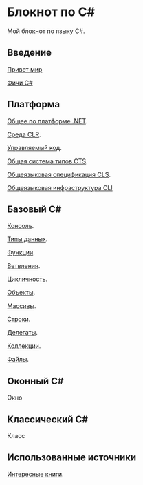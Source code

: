 # Блокнот по C#

Мой блокнот по языку C#.

## Введение
[Привет мир](./welcome/index.md)

[Фичи C#](./welcome/features.md)

## Платформа
[Общее по платформе .NET](./platform/index.md). 

[Среда CLR](./platform/clr.md).

[Управляемый код](./platform/managed.md).

[Общая система типов CTS](./platform/cts.md).

[Общеязыковая спецификация CLS](./platform/cls.md).

[Общеязыковая инфраструктура CLI](./platform/cli.md)

## Базовый С#

[Консоль](./basic/indexConsole.md).

[Типы данных](./basic/indexTypes.md).

[Функции](./basic/indexFuncs.md).

[Ветвления](./basic/indexIfs.md).

[Цикличность](./basic/indexWhiles.md).

[Объекты](./basic/indexObjects.md).

[Массивы](./basic/indexArrs.md).

[Строки](./basic/indexString.md).

[Делегаты](./basic/indexDelegates.md).

[Коллекции](./basic/indexCollections.md).

[Файлы](./basic/indexFiles.md).

## Оконный C#

Окно



## Классический C#

Класс



## Использованные источники
[Интересные книги](./link/books.md). 


